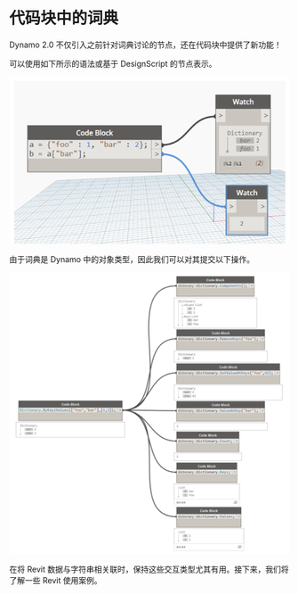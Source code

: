 

# 代码块中的词典

Dynamo 2.0 不仅引入之前针对词典讨论的节点，还在代码块中提供了新功能！

可以使用如下所示的语法或基于 DesignScript 的节点表示。

![IMAGE](images/9-1/DYN20_Dictionary.png)

由于词典是 Dynamo 中的对象类型，因此我们可以对其提交以下操作。

![IMAGE](images/9-3/9-3_dictionaryCodeBlocks.png)

在将 Revit 数据与字符串相关联时，保持这些交互类型尤其有用。接下来，我们将了解一些 Revit 使用案例。

